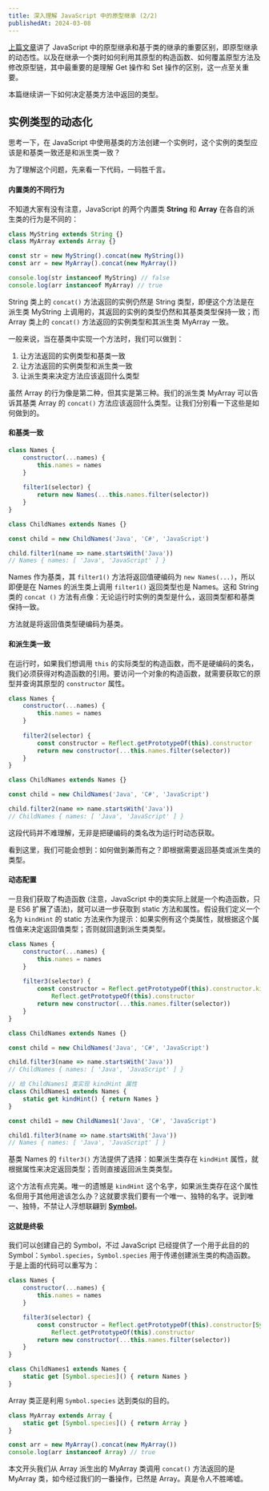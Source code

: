 ```yaml
---
title: 深入理解 JavaScript 中的原型继承 (2/2)
publishedAt: 2024-03-08
---
```


[上篇文章](https://rubyist.run/js/2024-03-07-js-inheritance-1-2/)讲了 JavaScript 
中的原型继承和基于类的继承的重要区别，即原型继承的动态性。以及在继承一个类时如何利用其原型的构造函数、如何覆盖原型方法及修改原型链，其中最重要的是理解 Get 操作和 Set 操作的区别，这一点至关重要。

本篇继续讲一下如何决定基类方法中返回的类型。

## 实例类型的动态化

思考一下，在 JavaScript 中使用基类的方法创建一个实例时，这个实例的类型应该是和基类一致还是和派生类一致？

为了理解这个问题，先来看一下代码，一码胜千言。

#### 内置类的不同行为

不知道大家有没有注意，JavaScript 的两个内置类 **String** 和 **Array** 在各自的派生类的行为是不同的：

```js
class MyString extends String {}
class MyArray extends Array {}

const str = new MyString().concat(new MyString())
const arr = new MyArray().concat(new MyArray())

console.log(str instanceof MyString) // false
console.log(arr instanceof MyArray) // true
```

String 类上的 `concat()` 方法返回的实例仍然是 String 类型，即便这个方法是在派生类 MyString 上调用的，其返回的实例的类型仍然和其基类类型保持一致；而 Array 类上的 `concat()` 
方法返回的实例类型和其派生类 MyArray 一致。

一般来说，当在基类中实现一个方法时，我们可以做到：
1. 让方法返回的实例类型和基类一致
2. 让方法返回的实例类型和派生类一致
3. 让派生类来决定方法应该返回什么类型

虽然 Array 的行为像是第二种，但其实是第三种。我们的派生类 MyArray 可以告诉其基类 Array 的 `concat()` 方法应该返回什么类型。让我们分别看一下这些是如何做到的。

#### 和基类一致

```js
class Names {
    constructor(...names) {
        this.names = names
    }
    
    filter1(selector) {
        return new Names(...this.names.filter(selector))
    }
}

class ChildNames extends Names {}

const child = new ChildNames('Java', 'C#', 'JavaScript')

child.filter1(name => name.startsWith('Java'))
// Names { names: [ 'Java', 'JavaScript' ] }
```

Names 作为基类，其 `filter1()` 方法将返回值硬编码为 `new Names(...)`，所以即便是在 Names 的派生类上调用 `filter1()` 返回类型也是 Names。这和 String 类的 `concat
()` 方法有点像：无论运行时实例的类型是什么，返回类型都和基类保持一致。

方法就是将返回值类型硬编码为基类。

#### 和派生类一致

在运行时，如果我们想调用 `this` 的实际类型的构造函数，而不是硬编码的类名，我们必须获得对构造函数的引用。要访问一个对象的构造函数，就需要获取它的原型并查询其原型的 `constructor` 属性。

```js
class Names {
    constructor(...names) {
        this.names = names
    }
    
    filter2(selector) {
        const constructor = Reflect.getPrototypeOf(this).constructor
        return new constructor(...this.names.filter(selector))
    }
}

class ChildNames extends Names {}

const child = new ChildNames('Java', 'C#', 'JavaScript')

child.filter2(name => name.startsWith('Java'))
// ChildNames { names: [ 'Java', 'JavaScript' ] }
```

这段代码并不难理解，无非是把硬编码的类名改为运行时动态获取。

看到这里，我们可能会想到：如何做到兼而有之？即根据需要返回基类或派生类的类型。

#### 动态配置

一旦我们获取了构造函数 (注意，JavaScript 中的类实际上就是一个构造函数，只是 ES6 扩展了语法)，就可以进一步获取到 static 方法和属性。假设我们定义一个名为 `kindHint` 的 static 
方法来作为提示：如果实例有这个类属性，就根据这个属性值来决定返回值类型；否则就回退到派生类类型。

```js
class Names {
    constructor(...names) {
        this.names = names
    }
    
    filter3(selector) {
        const constructor = Reflect.getPrototypeOf(this).constructor.kindHint ||
            Reflect.getPrototypeOf(this).constructor
        return new constructor(...this.names.filter(selector))
    }
}

class ChildNames extends Names {}

const child = new ChildNames('Java', 'C#', 'JavaScript')

child.filter3(name => name.startsWith('Java'))
// ChildNames { names: [ 'Java', 'JavaScript' ] }

// 给 ChildNames1 类实现 kindHint 属性
class ChildNames1 extends Names {
    static get kindHint() { return Names }
}

const child1 = new ChildNames1('Java', 'C#', 'JavaScript')

child1.filter3(name => name.startsWith('Java'))
// Names { names: [ 'Java', 'JavaScript' ] }
```

基类 Names 的 `filter3()` 方法提供了选择：如果派生类存在 `kindHint` 属性，就根据属性来决定返回类型；否则直接返回派生类类型。

这个方法有点完美。唯一的遗憾是 `kindHint` 这个名字，如果派生类存在这个属性名但用于其他用途该怎么办？这就要求我们要有一个唯一、独特的名字。说到唯一、独特，不禁让人浮想联翩到 [**Symbol**](https://rubyist.run/js/2024-03-04-js-symbol-usages/)。

#### 这就是终极

我们可以创建自己的 Symbol，不过 JavaScript 已经提供了一个用于此目的的 Symbol：`Symbol.species`，`Symbol.species` 用于传递创建派生类的构造函数。于是上面的代码可以重写为：

```js
class Names {
    constructor(...names) {
        this.names = names
    }

    filter3(selector) {
        const constructor = Reflect.getPrototypeOf(this).constructor[Symbol.species] ||
            Reflect.getPrototypeOf(this).constructor
        return new constructor(...this.names.filter(selector))
    }
}

class ChildNames1 extends Names {
    static get [Symbol.species]() { return Names }
}
```

Array 类正是利用 `Symbol.species` 达到类似的目的。

```js
class MyArray extends Array {
    static get [Symbol.species]() { return Array }
}

const arr = new MyArray().concat(new MyArray())
console.log(arr instanceof Array) // true
```

本文开头我们从 Array 派生出的 MyArray 类调用 `concat()` 方法返回的是 MyArray 类，如今经过我们的一番操作，已然是 Array。真是令人不胜唏嘘。